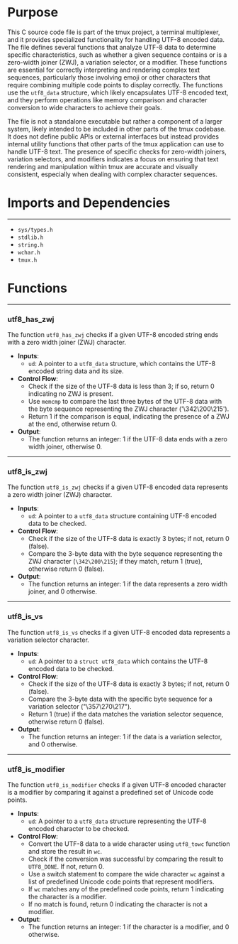 # Purpose
This C source code file is part of the tmux project, a terminal multiplexer, and it provides specialized functionality for handling UTF-8 encoded data. The file defines several functions that analyze UTF-8 data to determine specific characteristics, such as whether a given sequence contains or is a zero-width joiner (ZWJ), a variation selector, or a modifier. These functions are essential for correctly interpreting and rendering complex text sequences, particularly those involving emoji or other characters that require combining multiple code points to display correctly. The functions use the `utf8_data` structure, which likely encapsulates UTF-8 encoded text, and they perform operations like memory comparison and character conversion to wide characters to achieve their goals.

The file is not a standalone executable but rather a component of a larger system, likely intended to be included in other parts of the tmux codebase. It does not define public APIs or external interfaces but instead provides internal utility functions that other parts of the tmux application can use to handle UTF-8 text. The presence of specific checks for zero-width joiners, variation selectors, and modifiers indicates a focus on ensuring that text rendering and manipulation within tmux are accurate and visually consistent, especially when dealing with complex character sequences.
# Imports and Dependencies

---
- `sys/types.h`
- `stdlib.h`
- `string.h`
- `wchar.h`
- `tmux.h`


# Functions

---
### utf8_has_zwj<!-- {{#callable:utf8_has_zwj}} -->
The function `utf8_has_zwj` checks if a given UTF-8 encoded string ends with a zero width joiner (ZWJ) character.
- **Inputs**:
    - `ud`: A pointer to a `utf8_data` structure, which contains the UTF-8 encoded string data and its size.
- **Control Flow**:
    - Check if the size of the UTF-8 data is less than 3; if so, return 0 indicating no ZWJ is present.
    - Use `memcmp` to compare the last three bytes of the UTF-8 data with the byte sequence representing the ZWJ character ('\342\200\215').
    - Return 1 if the comparison is equal, indicating the presence of a ZWJ at the end, otherwise return 0.
- **Output**:
    - The function returns an integer: 1 if the UTF-8 data ends with a zero width joiner, otherwise 0.


---
### utf8_is_zwj<!-- {{#callable:utf8_is_zwj}} -->
The function `utf8_is_zwj` checks if a given UTF-8 encoded data represents a zero width joiner (ZWJ) character.
- **Inputs**:
    - `ud`: A pointer to a `utf8_data` structure containing UTF-8 encoded data to be checked.
- **Control Flow**:
    - Check if the size of the UTF-8 data is exactly 3 bytes; if not, return 0 (false).
    - Compare the 3-byte data with the byte sequence representing the ZWJ character (`\342\200\215`); if they match, return 1 (true), otherwise return 0 (false).
- **Output**:
    - The function returns an integer: 1 if the data represents a zero width joiner, and 0 otherwise.


---
### utf8_is_vs<!-- {{#callable:utf8_is_vs}} -->
The function `utf8_is_vs` checks if a given UTF-8 encoded data represents a variation selector character.
- **Inputs**:
    - `ud`: A pointer to a `struct utf8_data` which contains the UTF-8 encoded data to be checked.
- **Control Flow**:
    - Check if the size of the UTF-8 data is exactly 3 bytes; if not, return 0 (false).
    - Compare the 3-byte data with the specific byte sequence for a variation selector ("\357\270\217").
    - Return 1 (true) if the data matches the variation selector sequence, otherwise return 0 (false).
- **Output**:
    - The function returns an integer: 1 if the data is a variation selector, and 0 otherwise.


---
### utf8_is_modifier<!-- {{#callable:utf8_is_modifier}} -->
The function `utf8_is_modifier` checks if a given UTF-8 encoded character is a modifier by comparing it against a predefined set of Unicode code points.
- **Inputs**:
    - `ud`: A pointer to a `utf8_data` structure representing the UTF-8 encoded character to be checked.
- **Control Flow**:
    - Convert the UTF-8 data to a wide character using `utf8_towc` function and store the result in `wc`.
    - Check if the conversion was successful by comparing the result to `UTF8_DONE`. If not, return 0.
    - Use a switch statement to compare the wide character `wc` against a list of predefined Unicode code points that represent modifiers.
    - If `wc` matches any of the predefined code points, return 1 indicating the character is a modifier.
    - If no match is found, return 0 indicating the character is not a modifier.
- **Output**:
    - The function returns an integer: 1 if the character is a modifier, and 0 otherwise.


